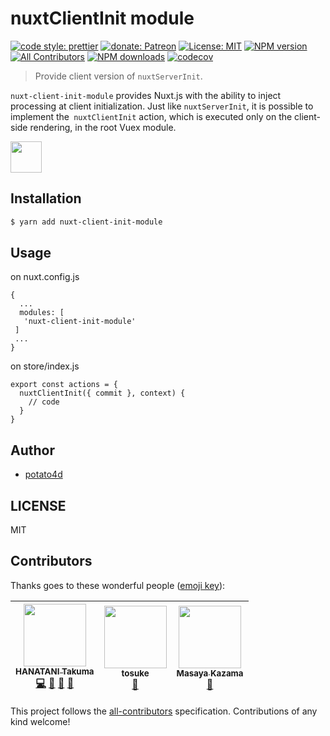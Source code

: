 # nuxtClientInit module

[![code style: prettier](https://img.shields.io/badge/code_style-prettier-ff69b4.svg?style=flat-square)](https://github.com/prettier/prettier)
[![donate: Patreon](https://img.shields.io/badge/donate-patreon-orange.svg?style=flat-square)](https://www.patreon.com/potato4d)
[![License: MIT](https://img.shields.io/badge/License-MIT-blue.svg?style=flat-square)](https://opensource.org/licenses/MIT)
[![NPM version](https://img.shields.io/npm/v/nuxt-client-init-module.svg?style=flat)](https://npmjs.com/package/nuxt-client-init-module)
[![All Contributors](https://img.shields.io/badge/all_contributors-3-orange.svg?style=flat-square)](#contributors)
[![NPM downloads](https://img.shields.io/npm/dm/nuxt-client-init-module.svg?style=flat)](https://npmjs.com/package/nuxt-client-init-module)
[![codecov](https://codecov.io/gh/potato4d/nuxt-client-init-module/branch/master/graph/badge.svg)](https://codecov.io/gh/potato4d/nuxt-client-init-module)

> Provide client version of `nuxtServerInit`.

`nuxt-client-init-module` provides Nuxt.js with the ability to inject processing at client initialization.
Just like `nuxtServerInit`, it is possible to implement the` nuxtClientInit` action, which is executed only on the client-side rendering, in the root Vuex module.

<a href="https://patreon.com/potato4d">
  <img src="https://c5.patreon.com/external/logo/become_a_patron_button@2x.png" height="50">
</a>

## Installation

```bash
$ yarn add nuxt-client-init-module
```

## Usage

on nuxt.config.js

```
{
  ...
  modules: [
   'nuxt-client-init-module'
 ]
 ...
}
```

on store/index.js

```
export const actions = {
  nuxtClientInit({ commit }, context) {
    // code
  }
}
```

## Author

- [potato4d](https://twitter.com/potato4d)

## LICENSE

MIT

## Contributors

Thanks goes to these wonderful people ([emoji key](https://github.com/kentcdodds/all-contributors#emoji-key)):

<!-- ALL-CONTRIBUTORS-LIST:START - Do not remove or modify this section -->
<!-- prettier-ignore -->
| [<img src="https://avatars0.githubusercontent.com/u/6993514?v=4" width="100px;"/><br /><sub><b>HANATANI Takuma</b></sub>](https://potato4d.me)<br />[💻](https://github.com/potato4d/nuxt-client-init-module/commits?author=potato4d "Code") [🐛](https://github.com/potato4d/nuxt-client-init-module/issues?q=author%3Apotato4d "Bug reports") [👀](#review-potato4d "Reviewed Pull Requests") [💬](#question-potato4d "Answering Questions") | [<img src="https://avatars2.githubusercontent.com/u/13393900?v=4" width="100px;"/><br /><sub><b>tosuke</b></sub>](https://github.com/Tosuke)<br /> [🐛](https://github.com/potato4d/nuxt-client-init-module/issues?q=author%3ATosuke "Bug reports") | [<img src="https://avatars2.githubusercontent.com/u/1443118?v=4" width="100px;"/><br /><sub><b>Masaya Kazama</b></sub>](https://miyaoka.github.io/)<br /> [🐛](https://github.com/potato4d/nuxt-client-init-module/issues?q=author%3Amiyaoka "Bug reports") |
| :---: | :---: | :---: |
<!-- ALL-CONTRIBUTORS-LIST:END -->

This project follows the [all-contributors](https://github.com/kentcdodds/all-contributors) specification. Contributions of any kind welcome!
